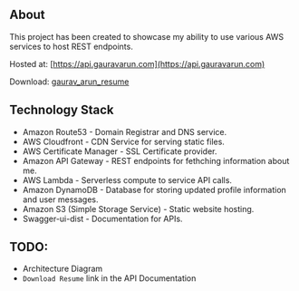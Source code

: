 ## About
This project has been created to showcase my ability to use various AWS services to host REST endpoints.

Hosted at: [https://api.gauravarun.com](https://api.gauravarun.com)

Download: [gaurav_arun_resume](https://profilegauravarun.s3.amazonaws.com/gaurav_arun_resume.pdf)

## Technology Stack
- Amazon Route53 - Domain Registrar and DNS service.
- AWS Cloudfront - CDN Service for serving static files.
- AWS Certificate Manager - SSL Certificate provider.
- Amazon API Gateway - REST endpoints for fethching information about me.
- AWS Lambda - Serverless compute to service API calls.
- Amazon DynamoDB - Database for storing updated profile information and user messages.
- Amazon S3 (Simple Storage Service) - Static website hosting.
- Swagger-ui-dist - Documentation for APIs.

## TODO: 
- Architecture Diagram
- `Download Resume` link in the API Documentation
